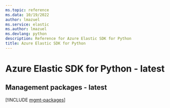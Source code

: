 ```yaml
---
ms.topic: reference
ms.data: 10/19/2022
author: lmazuel
ms.service: elastic
ms.author: lmazuel
ms.devlang: python
description: Reference for Azure Elastic SDK for Python
title: Azure Elastic SDK for Python
---
```

# Azure Elastic SDK for Python - latest

## Management packages - latest
[!INCLUDE [mgmt-packages](elastic-mgmt-index.md)]